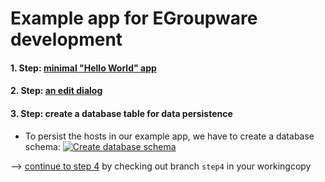 # Example app for EGroupware development

#### 1. Step: [minimal "Hello World" app](https://github.com/EGroupware/example/tree/step1)
#### 2. Step: [an edit dialog](https://github.com/EGroupware/example/tree/step2)
#### 3. Step: create a database table for data persistence

* To persist the hosts in our example app, we have to create a database schema:
[![Create database schema](https://img.youtube.com/vi/rvZsZz9InB8/0.jpg)](https://youtu.be/rvZsZz9InB8)




--> [continue to step 4](https://github.com/EGroupware/example/tree/step3) by checking out branch ```step4``` in your workingcopy
